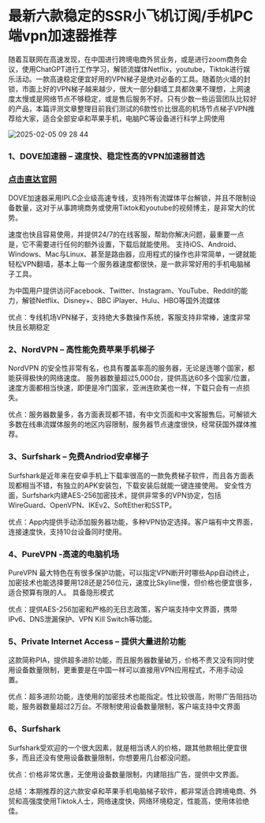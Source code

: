 # 最新六款稳定的SSR小飞机订阅/手机PC端vpn加速器推荐

随着互联网在高速发现，在中国进行跨境电商外贸业务，或是进行zoom商务会议，使用ChatGPT进行工作学习，解锁流媒体Netflix，youtube，Tiktok进行娱乐活动。一款高速稳定便宜好用的VPN梯子是绝对必备的工具。随着防火墙的封锁，市面上好的VPN梯子越来越少，很大一部分翻墙工具都效果不理想，上网速度太慢或是网络节点不够稳定，或是售后服务不好。只有少数一些运营团队比较好的产品，本篇评测文章整理目前我们测试的6款性价比很高的机场节点梯子VPN推荐给大家，适合全部安卓和苹果手机，电脑PC等设备进行科学上网使用

![2025-02-05 09 28 44](https://github.com/user-attachments/assets/1c0e392d-b839-4ff0-af25-9dd9550feef2)

### 1、DOVE加速器 – 速度快、稳定性高的VPN加速器首选
### [点击直达官网](https://dove8.cc/a.php?alavBTtF8UB)

DOVE加速器采用IPLC企业级高速专线，支持所有流媒体平台解锁，并且不限制设备数量，这对于从事跨境商务或使用Tiktok和youtube的视频博主，是非常大的优势。

速度也快且容易使用，并提供24/7的在线客服，帮助你解决问题，最重要一点是，它不需要进行任何的额外设置，下载后就能使用。
支持iOS、Android、Windows、Mac与Linux、甚至是路由器，应用程式的操作也非常简单，一键就能轻松VPN翻墙，基本上每一个服务器速度都很快，是一款非常好用的手机电脑梯子工具。

为中国用户提供访问Facebook、Twitter、Instagram、YouTube、Reddit的能力，解锁Netflix、Disney+、BBC iPlayer、Hulu、HBO等国外流媒体

优点：专线机场VPN梯子，支持绝大多数操作系统，客服支持非常棒，速度非常快且长期稳定

### 2、NordVPN – 高性能免费苹果手机梯子
NordVPN 的安全性非常有名，也具有覆盖率高的服务器，无论是连哪个国家，都能获得极快的网络速度。
服务器数量超过5,000台，提供高达60多个国家/位置，速度方面都相当快速，即便是冷门国家，亚洲连欧美也一样，下载只会有一点损失。

优点：服务器数量多，各方面表现都不错，有中文页面和中文客服售后。可解锁大多数在线串流媒体服务的地区内容限制，服务器节点速度很快，经常获国外媒体推荐。

### 3、Surfshark – 免费Andriod安卓梯子
Surfshark是近年来在安卓手机上下载率很高的一款免费梯子软件，而且各方面表现都相当不错，有独立的APK安装包，下载安装后就能一键连接使用。
安全性方面，Surfshark内建AES-256加密技术，提供非常多的VPN协定，包括WireGuard、OpenVPN、IKEv2、SoftEther和SSTP。

优点：App内提供手动添加服务器功能，多种VPN协定选择。客户端有中文界面，连接速度快，支持10台设备同时使用。

### 4、PureVPN -高速的电脑机场
PureVPN 最大特色在有很多保护功能，可以指定VPN断开时哪些App自动终止，加密技术也能选择要用128还是256位元，速度比Skyline慢，但价格也便宜很多，适合预算有限的人。
具备隐形模式

优点：提供AES-256加密和严格的无日志政策，客户端支持中文界面，携带IPv6、DNS泄漏保护、VPN Kill Switch等功能。

### 5、Private Internet Access – 提供大量进阶功能
这款简称PIA，提供超多进阶功能，而且服务器数量破万，价格不贵又没有同时使用设备数量限制，更重要是在中国一样可以直接用VPN应用程式，不用手动设置。

优点：超多进阶功能，连使用的加密技术也能指定。性比较很高，附带广告阻挡功能，服务器数量超过2万台。不限制使用设备数量限制，客户端支持中文界面

### 6、Surfshark
Surfshark受欢迎的一个很大因素，就是相当诱人的价格，跟其他款相比便宜很多，而且还没有使用设备数量限制，你想要用几台都没问题。

优点：价格非常优惠，无使用设备数量限制，内建阻挡广告，提供中文界面。

总结：本期推荐的这六款安卓和苹果手机电脑梯子软件，都非常适合跨境电商、外贸和高强度使用Tiktok人士，网络速度快，网络环境稳定，性能高，使用体验绝佳。
